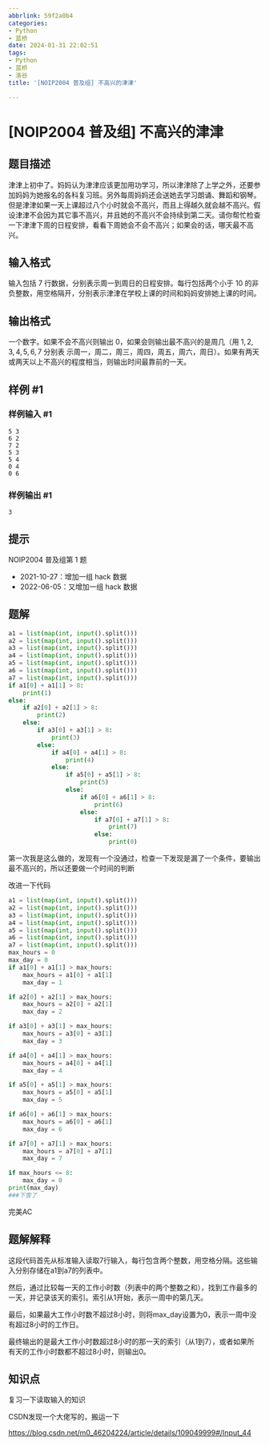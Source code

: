 ```yaml
---
abbrlink: 59f2a0b4
categories:
- Python
- 蓝桥
date: 2024-01-31 22:02:51
tags:
- Python
- 蓝桥
- 洛谷
title: '[NOIP2004 普及组] 不高兴的津津'

---
```


# [NOIP2004 普及组] 不高兴的津津

## 题目描述

津津上初中了。妈妈认为津津应该更加用功学习，所以津津除了上学之外，还要参加妈妈为她报名的各科复习班。另外每周妈妈还会送她去学习朗诵、舞蹈和钢琴。但是津津如果一天上课超过八个小时就会不高兴，而且上得越久就会越不高兴。假设津津不会因为其它事不高兴，并且她的不高兴不会持续到第二天。请你帮忙检查一下津津下周的日程安排，看看下周她会不会不高兴；如果会的话，哪天最不高兴。

## 输入格式

输入包括 $7$ 行数据，分别表示周一到周日的日程安排。每行包括两个小于 $10$ 的非负整数，用空格隔开，分别表示津津在学校上课的时间和妈妈安排她上课的时间。

## 输出格式

一个数字。如果不会不高兴则输出 $0$，如果会则输出最不高兴的是周几（用 $1, 2, 3, 4, 5, 6, 7$ 分别表 示周一，周二，周三，周四，周五，周六，周日）。如果有两天或两天以上不高兴的程度相当，则输出时间最靠前的一天。

## 样例 #1

### 样例输入 #1

```
5 3
6 2
7 2
5 3
5 4
0 4
0 6
```

### 样例输出 #1

```
3
```

## 提示

NOIP2004 普及组第 1 题

- 2021-10-27：增加一组 hack 数据
- 2022-06-05：又增加一组 hack 数据

## 题解

```python
a1 = list(map(int, input().split()))
a2 = list(map(int, input().split()))
a3 = list(map(int, input().split()))
a4 = list(map(int, input().split()))
a5 = list(map(int, input().split()))
a6 = list(map(int, input().split()))
a7 = list(map(int, input().split()))
if a1[0] + a1[1] > 8:
    print(1)
else:
    if a2[0] + a2[1] > 8:
        print(2)
    else:
        if a3[0] + a3[1] > 8:
            print(3)
        else:
            if a4[0] + a4[1] > 8:
                print(4)
            else:
                if a5[0] + a5[1] > 8:
                    print(5)
                else:
                    if a6[0] + a6[1] > 8:
                        print(6)
                    else:
                        if a7[0] + a7[1] > 8:
                            print(7)
                        else:
                            print(0)

```

第一次我是这么做的，发现有一个没通过，检查一下发现是漏了一个条件，要输出最不高兴的，所以还要做一个时间的判断

改进一下代码

```python
a1 = list(map(int, input().split()))
a2 = list(map(int, input().split()))
a3 = list(map(int, input().split()))
a4 = list(map(int, input().split()))
a5 = list(map(int, input().split()))
a6 = list(map(int, input().split()))
a7 = list(map(int, input().split()))
max_hours = 0
max_day = 0
if a1[0] + a1[1] > max_hours:
    max_hours = a1[0] + a1[1]
    max_day = 1

if a2[0] + a2[1] > max_hours:
    max_hours = a2[0] + a2[1]
    max_day = 2

if a3[0] + a3[1] > max_hours:
    max_hours = a3[0] + a3[1]
    max_day = 3

if a4[0] + a4[1] > max_hours:
    max_hours = a4[0] + a4[1]
    max_day = 4

if a5[0] + a5[1] > max_hours:
    max_hours = a5[0] + a5[1]
    max_day = 5

if a6[0] + a6[1] > max_hours:
    max_hours = a6[0] + a6[1]
    max_day = 6

if a7[0] + a7[1] > max_hours:
    max_hours = a7[0] + a7[1]
    max_day = 7

if max_hours <= 8:
    max_day = 0
print(max_day)
###下雪了
```

完美AC

## 题解解释

这段代码首先从标准输入读取7行输入，每行包含两个整数，用空格分隔。这些输入分别存储在a1到a7的列表中。

然后，通过比较每一天的工作小时数（列表中的两个整数之和），找到工作最多的一天，并记录该天的索引。索引从1开始，表示一周中的第几天。

最后，如果最大工作小时数不超过8小时，则将max_day设置为0，表示一周中没有超过8小时的工作日。

最终输出的是最大工作小时数超过8小时的那一天的索引（从1到7），或者如果所有天的工作小时数都不超过8小时，则输出0。

## 知识点

复习一下读取输入的知识

CSDN发现一个大佬写的，搬运一下

https://blog.csdn.net/m0_46204224/article/details/109049999#/Input_44	
